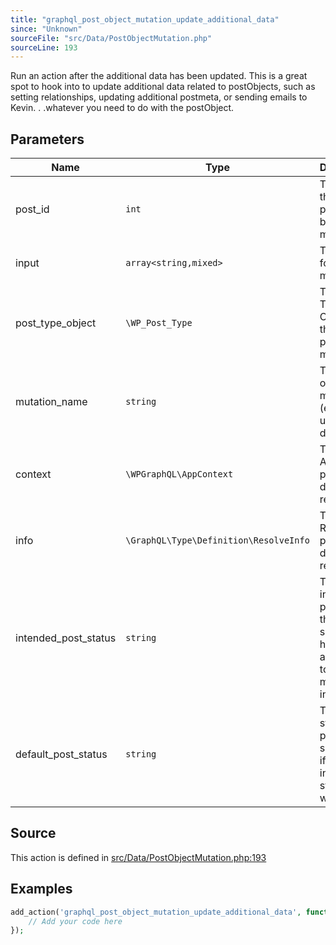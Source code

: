 ```yaml
---
title: "graphql_post_object_mutation_update_additional_data"
since: "Unknown"
sourceFile: "src/Data/PostObjectMutation.php"
sourceLine: 193
---
```



Run an action after the additional data has been updated. This is a great spot to hook into to
update additional data related to postObjects, such as setting relationships, updating additional postmeta,
or sending emails to Kevin. . .whatever you need to do with the postObject.

## Parameters

| Name | Type | Description |
|------|------|-------------|
| post_id | `int` | The ID of the postObject being mutated |
| input | `array<string,mixed>` | The input for the mutation |
| post_type_object | `\WP_Post_Type` | The Post Type Object for the type of post being mutated |
| mutation_name | `string` | The name of the mutation (ex: create, update, delete) |
| context | `\WPGraphQL\AppContext` | The AppContext passed down to all resolvers |
| info | `\GraphQL\Type\Definition\ResolveInfo` | The ResolveInfo passed down to all resolvers |
| intended_post_status | `string` | The intended post_status the post should have according to the mutation input |
| default_post_status | `string` | The default status posts should use if an intended status wasn't set |


## Source

This action is defined in [src/Data/PostObjectMutation.php:193](https://github.com/wp-graphql/wp-graphql/blob/develop/src/Data/PostObjectMutation.php#L193)


## Examples

```php
add_action('graphql_post_object_mutation_update_additional_data', function($post_id, $input, $post_type_object, $mutation_name, $context, $info, $intended_post_status, $default_post_status) {
    // Add your code here
});
```